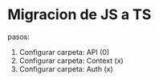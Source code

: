 # Migracion de JS a TS

pasos:

1. Configurar carpeta: API (0)
2. Configurar carpeta: Context (x)
3. Configurar carpeta: Auth (x)
